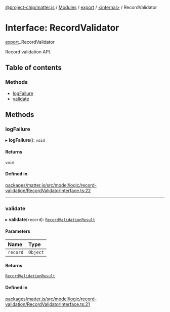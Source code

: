 [@project-chip/matter.js](../README.md) / [Modules](../modules.md) / [export](../modules/export.md) / [<internal\>](../modules/export._internal_.md) / RecordValidator

# Interface: RecordValidator

[export](../modules/export.md).[<internal>](../modules/export._internal_.md).RecordValidator

Record validation API.

## Table of contents

### Methods

- [logFailure](export._internal_.RecordValidator.md#logfailure)
- [validate](export._internal_.RecordValidator.md#validate)

## Methods

### logFailure

▸ **logFailure**(): `void`

#### Returns

`void`

#### Defined in

[packages/matter.js/src/model/logic/record-validation/RecordValidatorInterface.ts:22](https://github.com/project-chip/matter.js/blob/be83914/packages/matter.js/src/model/logic/record-validation/RecordValidatorInterface.ts#L22)

___

### validate

▸ **validate**(`record`): [`RecordValidationResult`](export._internal_.RecordValidationResult.md)

#### Parameters

| Name | Type |
| :------ | :------ |
| `record` | `Object` |

#### Returns

[`RecordValidationResult`](export._internal_.RecordValidationResult.md)

#### Defined in

[packages/matter.js/src/model/logic/record-validation/RecordValidatorInterface.ts:21](https://github.com/project-chip/matter.js/blob/be83914/packages/matter.js/src/model/logic/record-validation/RecordValidatorInterface.ts#L21)
